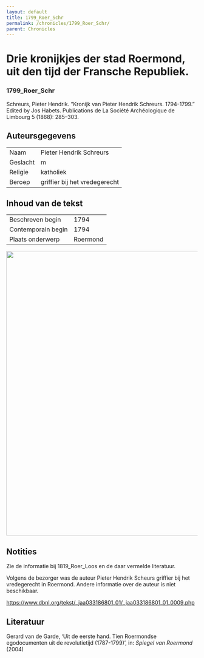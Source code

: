 ```yaml
---
layout: default
title: 1799_Roer_Schr
permalink: /chronicles/1799_Roer_Schr/
parent: Chronicles
--- 
```



# Drie kronijkjes der stad Roermond, uit den tijd der Fransche Republiek. 

### 1799_Roer_Schr 

Schreurs, Pieter Hendrik. “Kronijk van Pieter Hendrik Schreurs. 1794-1799.” Edited by Jos Habets. Publications de La Société Archéologique de Limbourg 5 (1868): 285–303. 

## Auteursgegevens 

| | | 
| --------------- | --------------- | 
| Naam | Pieter Hendrik Schreurs | 
| Geslacht | m | 
| Religie | katholiek | 
| Beroep | griffier bij het vredegerecht | 

## Inhoud van de tekst 

| | | 
| --------------- | --------------- | 
| Beschreven begin | 1794 | 
| Contemporain begin | 1794 | 
| Plaats onderwerp | Roermond | 

[<img src="..\..\barplots_chronicles\1799_Roer_Schr.jpg" width="750"/>](..\..\barplots_chronicles\1799_Roer_Schr.jpg) 

## Notities 

Zie de informatie bij 1819_Roer_Loos en de daar vermelde literatuur.

Volgens de bezorger was de auteur Pieter Hendrik Scheurs griffier bij het
vredegerecht in Roermond. Andere informatie over de auteur is niet beschikbaar.

<https://www.dbnl.org/tekst/_jaa033186801_01/_jaa033186801_01_0009.php>


## Literatuur 

Gerard van de Garde, ‘Uit de eerste hand. Tien Roermondse egodocumenten uit de revolutietijd (1787-1799)’, in: *Spiegel van Roermond* (2004)


